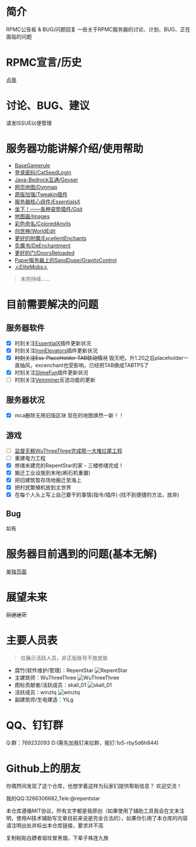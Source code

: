 # 简介
RPMC公告板 & BUG/问题回复
一些关于RPMC服务器的讨论、计划、BUG、正在面临的问题

# RPMC宣言/历史
[点我](./DECLARATION.md)

# 讨论、BUG、建议
请发ISSUE以便管理

# 服务器功能讲解介绍/使用帮助
- [BaseGamerule](./help/BaseGamerule.md)
- [登录密码/CatSeedLogin](./help/CatSeedLogin.md)
- [Java-Bedrock互通/Geyser](./help/Geyser-Spigot.md)
- [网页地图/Dynmap](./help/Dynmap.md)
- [原版加强/Tweakin插件](./help/Tweakin.md)
- [服务器核心组件/EssentialsX](./help/EssentialsX.md)
- [坐下！——各种姿势插件/Gsit](./help/Gsit.md)
- [地图画/Images](./help/Images.md)
- [彩色命名/ColoredAnvils](./help/ColoredAnvils.md)
- [创世神/WorldEdit](./help/WorldEdit.md)
- [更好的附魔/ExcellentEnchants](./help/ExcellentEnchants.md)
- [负魔书/DeEnchantment](https://user-images.githubusercontent.com/65019366/182375428-b02a48ea-8b45-49f2-b6b4-a425c46fd74a.png)
- [更好的门/DoorsReloaded](./help/DoorsReloaded.md)
- [Paper服务器上的SandDupe/GravityControl](./help/GravityControl.md)
- [⚔EliteMobs⚔](./help/EliteMobs.md)
> 未完待续……

# 目前需要解决的问题
## 服务器软件
- [x] 时刻关注[EssentialX](https://github.com/EssentialsX/Essentials)插件更新状况
- [x] 时刻关注[IronElevators](https://www.spigotmc.org/resources/ironelevators-1-4-6-1-20-x.19451/)插件更新状况
- [x] ~~时刻关注Ess-PlaceHolder-TAB联动情况~~ 毁灭吧，升1.20之后placeholder一直抽风，excenchant也受影响，已经把TAB换成TABTPS了
- [x] 时刻关注[SlimeFun](https://github.com/StarWishsama/Slimefun4)插件更新状况
- [ ] 时刻关注[Veinminer](https://github.com/2008Choco/VeinMiner)反选功能的更新

## 服务器状况
- [x] mca删除无用旧版区块 现在的地图焕然一新！！

## 游戏
- [ ] [监督无赖WuThreeThree完成那一大堆烂尾工程](./WUTHREETHREE.md)
- [ ] 重建电力工程
- [x] 修缮未建完的RepentStar的家 - 三楼修缮完成！
- [x] 搬迁工业设施到末地(刷石机重置)
- [x] 把旧建筑暂存场地搬迁至海上
- [x] 把村民繁殖机放到主世界
- [x] 在每个人头上写上自己要干的事情(指令/插件) (找不到便捷的方法，放弃)

## Bug
如有

# 服务器目前遇到的问题(基本无解)
[单独页面](./Unsolvable_problem.md)

# 展望未来
~~前途迷茫~~

# 主要人员表
> 仅展示活跃人员，非正版账号不放皮肤

- 腐竹(软件维护/管理)：RepentStar
  ![RepentStar](https://s.namemc.com/3d/skin/body.png?id=5af93d267b1e6ee2&model=classic&theta=30&phi=21&time=1232.66&width=300&height=400)
- 主建筑师：WuThreeThree
  ![WuThreeThree](https://s.namemc.com/3d/skin/body.png?id=c2f25f8372563a90&model=classic&theta=30&phi=21&time=402.96&width=300&height=400)
- 图标贡献者/活跃成员：skall_01
  ![skall_01](https://s.namemc.com/3d/skin/body.png?id=03149ad2335a845e&model=slim&theta=30&phi=21&time=1140.58&width=300&height=400)
- 活跃成员：winztq
  ![winztq](https://s.namemc.com/3d/skin/body.png?id=f187cdc71c0344ba&model=classic&theta=30&phi=21&time=692.57&width=300&height=400)
- 副建筑师/生电建造：YiLg
    

# QQ、钉钉群
Q:群：769232093
D:(需先加我钉来拉群，我钉:1o5-rby5d6h844)

# Github上的朋友
你偶然间发现了这个仓库，也想学着这样为玩家们提供帮助信息？
欢迎交流！

我的QQ:3266306682,Tele:@repentstar

本仓库遵循MIT协议，所有文字都是我原创（如果使用了辅助工具我会在文末注明，使用AI技术辅助写文章目前来说是完全合法的），如果你引用了本仓库的内容请注明出处并标出本仓库链接，要求并不高

复制粘贴白嫖者祖坟冒黑烟，下辈子株连九族